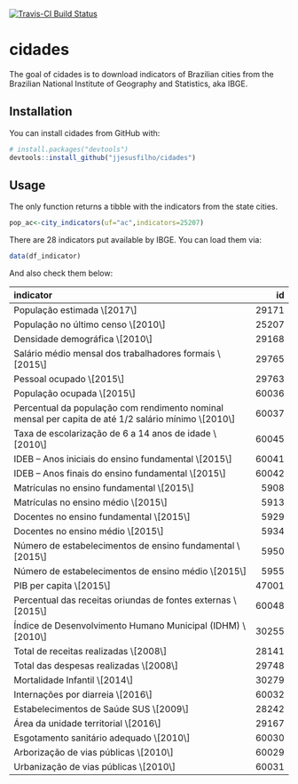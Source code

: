 
[![Travis-CI Build Status](https://travis-ci.org/jjesusfilho/cidades.svg?branch=master)](https://travis-ci.org/jjesusfilho/cidades)

<!-- README.md is generated from README.Rmd. Please edit that file -->
cidades
=======

The goal of cidades is to download indicators of Brazilian cities from the Brazilian National Institute of Geography and Statistics, aka IBGE.

Installation
------------

You can install cidades from GitHub with:

``` r
# install.packages("devtools")
devtools::install_github("jjesusfilho/cidades")
```

Usage
-----

The only function returns a tibble with the indicators from the state cities.

``` r
pop_ac<-city_indicators(uf="ac",indicators=25207)
```

There are 28 indicators put available by IBGE. You can load them via:

``` r
data(df_indicator)
```

And also check them below:

<table class="table table-striped table-hover" style="margin-left: auto; margin-right: auto;">
<thead>
<tr>
<th style="text-align:left;">
indicator
</th>
<th style="text-align:right;">
id
</th>
</tr>
</thead>
<tbody>
<tr>
<td style="text-align:left;">
População estimada \[2017\]
</td>
<td style="text-align:right;">
29171
</td>
</tr>
<tr>
<td style="text-align:left;">
População no último censo \[2010\]
</td>
<td style="text-align:right;">
25207
</td>
</tr>
<tr>
<td style="text-align:left;">
Densidade demográfica \[2010\]
</td>
<td style="text-align:right;">
29168
</td>
</tr>
<tr>
<td style="text-align:left;">
Salário médio mensal dos trabalhadores formais \[2015\]
</td>
<td style="text-align:right;">
29765
</td>
</tr>
<tr>
<td style="text-align:left;">
Pessoal ocupado \[2015\]
</td>
<td style="text-align:right;">
29763
</td>
</tr>
<tr>
<td style="text-align:left;">
População ocupada \[2015\]
</td>
<td style="text-align:right;">
60036
</td>
</tr>
<tr>
<td style="text-align:left;">
Percentual da população com rendimento nominal mensal per capita de até 1/2 salário mínimo \[2010\]
</td>
<td style="text-align:right;">
60037
</td>
</tr>
<tr>
<td style="text-align:left;">
Taxa de escolarização de 6 a 14 anos de idade \[2010\]
</td>
<td style="text-align:right;">
60045
</td>
</tr>
<tr>
<td style="text-align:left;">
IDEB – Anos iniciais do ensino fundamental \[2015\]
</td>
<td style="text-align:right;">
60041
</td>
</tr>
<tr>
<td style="text-align:left;">
IDEB – Anos finais do ensino fundamental \[2015\]
</td>
<td style="text-align:right;">
60042
</td>
</tr>
<tr>
<td style="text-align:left;">
Matrículas no ensino fundamental \[2015\]
</td>
<td style="text-align:right;">
5908
</td>
</tr>
<tr>
<td style="text-align:left;">
Matrículas no ensino médio \[2015\]
</td>
<td style="text-align:right;">
5913
</td>
</tr>
<tr>
<td style="text-align:left;">
Docentes no ensino fundamental \[2015\]
</td>
<td style="text-align:right;">
5929
</td>
</tr>
<tr>
<td style="text-align:left;">
Docentes no ensino médio \[2015\]
</td>
<td style="text-align:right;">
5934
</td>
</tr>
<tr>
<td style="text-align:left;">
Número de estabelecimentos de ensino fundamental \[2015\]
</td>
<td style="text-align:right;">
5950
</td>
</tr>
<tr>
<td style="text-align:left;">
Número de estabelecimentos de ensino médio \[2015\]
</td>
<td style="text-align:right;">
5955
</td>
</tr>
<tr>
<td style="text-align:left;">
PIB per capita \[2015\]
</td>
<td style="text-align:right;">
47001
</td>
</tr>
<tr>
<td style="text-align:left;">
Percentual das receitas oriundas de fontes externas \[2015\]
</td>
<td style="text-align:right;">
60048
</td>
</tr>
<tr>
<td style="text-align:left;">
Índice de Desenvolvimento Humano Municipal (IDHM) \[2010\]
</td>
<td style="text-align:right;">
30255
</td>
</tr>
<tr>
<td style="text-align:left;">
Total de receitas realizadas \[2008\]
</td>
<td style="text-align:right;">
28141
</td>
</tr>
<tr>
<td style="text-align:left;">
Total das despesas realizadas \[2008\]
</td>
<td style="text-align:right;">
29748
</td>
</tr>
<tr>
<td style="text-align:left;">
Mortalidade Infantil \[2014\]
</td>
<td style="text-align:right;">
30279
</td>
</tr>
<tr>
<td style="text-align:left;">
Internações por diarreia \[2016\]
</td>
<td style="text-align:right;">
60032
</td>
</tr>
<tr>
<td style="text-align:left;">
Estabelecimentos de Saúde SUS \[2009\]
</td>
<td style="text-align:right;">
28242
</td>
</tr>
<tr>
<td style="text-align:left;">
Área da unidade territorial \[2016\]
</td>
<td style="text-align:right;">
29167
</td>
</tr>
<tr>
<td style="text-align:left;">
Esgotamento sanitário adequado \[2010\]
</td>
<td style="text-align:right;">
60030
</td>
</tr>
<tr>
<td style="text-align:left;">
Arborização de vias públicas \[2010\]
</td>
<td style="text-align:right;">
60029
</td>
</tr>
<tr>
<td style="text-align:left;">
Urbanização de vias públicas \[2010\]
</td>
<td style="text-align:right;">
60031
</td>
</tr>
</tbody>
</table>

